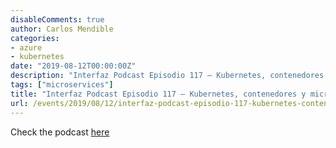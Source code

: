 ```yaml
---
disableComments: true
author: Carlos Mendible
categories:
- azure
- kubernetes
date: "2019-08-12T00:00:00Z"
description: "Interfaz Podcast Episodio 117 – Kubernetes, contenedores y microservicios con Carlos Mendible"
tags: ["microservices"]
title: "Interfaz Podcast Episodio 117 – Kubernetes, contenedores y microservicios con Carlos Mendible"
url: /events/2019/08/12/interfaz-podcast-episodio-117-kubernetes-contenedores-y-microservicios-con-carlos-mendible/
---
```


Check the podcast [here](https://rdiazconcha.com/2019/08/12/interfaz-podcast-episodio-117-kubernetes-contenedores-y-microservicios-con-carlos-mendible/)